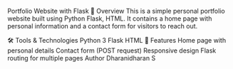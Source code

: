 Portfolio Website with Flask
📌 Overview
This is a simple personal portfolio website built using Python Flask, HTML.
It contains a home page with personal information and a contact form for visitors to reach out.

🛠 Tools & Technologies
Python 3
Flask
HTML
🚀 Features
Home page with personal details
Contact form (POST request)
Responsive design
Flask routing for multiple pages
Author
Dharanidharan S
